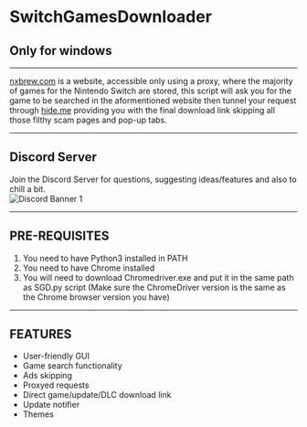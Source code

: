 # SwitchGamesDownloader
## Only for windows

---

[nxbrew.com](nxbrew.com) is a website, accessible only using a proxy, where the majority of games for the Nintendo Switch are stored, this script will ask you for the game to be searched in the aformentioned website then tunnel your request through [hide.me](hide.me) providing you with the final download link skipping all those filthy scam pages and pop-up tabs.

---

## Discord Server
Join the Discord Server for questions, suggesting ideas/features and also to chill a bit.  
![Discord Banner 1](https://discordapp.com/api/guilds/857306107113766912/widget.png?style=banner1)

---

## PRE-REQUISITES
1. You need to have Python3 installed in PATH
2. You need to have Chrome installed
3. You will need to download Chromedriver.exe and put it in the same path as SGD.py script (Make sure the ChromeDriver version is the same as the Chrome browser version you have)

---

## FEATURES
* User-friendly GUI
* Game search functionality
* Ads skipping
* Proxyed requests
* Direct game/update/DLC download link
* Update notifier
* Themes
